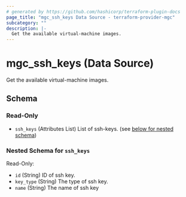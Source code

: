 ```yaml
---
# generated by https://github.com/hashicorp/terraform-plugin-docs
page_title: "mgc_ssh_keys Data Source - terraform-provider-mgc"
subcategory: ""
description: |-
  Get the available virtual-machine images.
---
```


# mgc_ssh_keys (Data Source)

Get the available virtual-machine images.



<!-- schema generated by tfplugindocs -->
## Schema

### Read-Only

- `ssh_keys` (Attributes List) List of ssh-keys. (see [below for nested schema](#nestedatt--ssh_keys))

<a id="nestedatt--ssh_keys"></a>
### Nested Schema for `ssh_keys`

Read-Only:

- `id` (String) ID of ssh key.
- `key_type` (String) The type of ssh key.
- `name` (String) The name of ssh key
